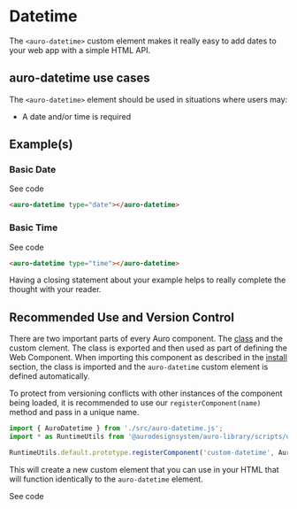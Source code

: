 <!--
The index.md file is a compiled document. No edits should be made directly to this file.
README.md is created by running `npm run build:docs`.
This file is generated based on a template fetched from `./docs/partials/index.md`
-->

# Datetime

<!-- AURO-GENERATED-CONTENT:START (FILE:src=./description.md) -->
<!-- The below content is automatically added from ./description.md -->
The `<auro-datetime>` custom element makes it really easy to add dates to your web app with a simple HTML API.
<!-- AURO-GENERATED-CONTENT:END -->

## auro-datetime use cases

<!-- AURO-GENERATED-CONTENT:START (FILE:src=./useCases.md) -->
<!-- The below content is automatically added from ./useCases.md -->
The `<auro-datetime>` element should be used in situations where users may:

* A date and/or time is required
<!-- AURO-GENERATED-CONTENT:END -->

## Example(s)

### Basic Date

<div class="exampleWrapper">
  <!-- AURO-GENERATED-CONTENT:START (FILE:src=./../../apiExamples/basic.html) -->
  <!-- The below content is automatically added from ./../../apiExamples/basic.html -->
  <auro-datetime type="date"></auro-datetime>
  <!-- AURO-GENERATED-CONTENT:END -->
</div>
<auro-accordion alignRight>
  <span slot="trigger">See code</span>
<!-- AURO-GENERATED-CONTENT:START (CODE:src=./../../apiExamples/basic.html) -->
<!-- The below code snippet is automatically added from ./../../apiExamples/basic.html -->

```html
<auro-datetime type="date"></auro-datetime>
```
<!-- AURO-GENERATED-CONTENT:END -->
</auro-accordion>

### Basic Time

<div class="exampleWrapper">
  <!-- AURO-GENERATED-CONTENT:START (FILE:src=./../../apiExamples/basicTime.html) -->
  <!-- The below content is automatically added from ./../../apiExamples/basicTime.html -->
  <auro-datetime type="time"></auro-datetime>
  <!-- AURO-GENERATED-CONTENT:END -->
</div>
<auro-accordion alignRight>
  <span slot="trigger">See code</span>
<!-- AURO-GENERATED-CONTENT:START (CODE:src=./../../apiExamples/basicTime.html) -->
<!-- The below code snippet is automatically added from ./../../apiExamples/basicTime.html -->

```html
<auro-datetime type="time"></auro-datetime>
```
<!-- AURO-GENERATED-CONTENT:END -->
</auro-accordion>
Having a closing statement about your example helps to really complete the thought with your reader.

## Recommended Use and Version Control

There are two important parts of every Auro component. The <a href="https://developer.mozilla.org/en-US/docs/Web/JavaScript/Reference/Classes">class</a> and the custom clement. The class is exported and then used as part of defining the Web Component. When importing this component as described in the <a href="#install">install</a> section, the class is imported and the `auro-datetime` custom element is defined automatically.

To protect from versioning conflicts with other instances of the component being loaded, it is recommended to use our `registerComponent(name)` method and pass in a unique name.

```js
import { AuroDatetime } from './src/auro-datetime.js';
import * as RuntimeUtils from '@aurodesignsystem/auro-library/scripts/utils/runtimeUtils.mjs';

RuntimeUtils.default.prototype.registerComponent('custom-datetime', AuroDatetime);
```

This will create a new custom element that you can use in your HTML that will function identically to the `auro-datetime` element.

<div class="exampleWrapper">
  <!-- AURO-GENERATED-CONTENT:START (FILE:src=./../../apiExamples/custom.html) -->
  <!-- The below content is automatically added from ./../../apiExamples/custom.html -->
  <custom-datetime type="date"></custom-datetime>
  <!-- AURO-GENERATED-CONTENT:END -->
</div>
<auro-accordion alignRight>
  <span slot="trigger">See code</span>
  <!-- AURO-GENERATED-CONTENT:START (FILE:src=./../../apiExamples/custom.html) -->
  <!-- The below content is automatically added from ./../../apiExamples/custom.html -->
  <custom-datetime type="date"></custom-datetime>
  <!-- AURO-GENERATED-CONTENT:END -->
</auro-accordion>
